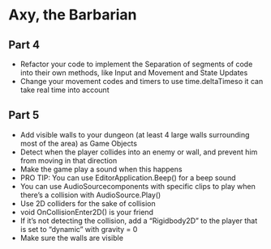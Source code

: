 # Axy, the Barbarian

## Part 4

- Refactor your code to implement the Separation of segments of code into their own methods, like Input and Movement and State Updates
- Change your movement codes and timers to use time.deltaTimeso it can take real time into account 

## Part 5

- Add visible walls to your dungeon (at least 4 large walls surrounding most of the area) as Game Objects
- Detect when the player collides into an enemy or wall, and prevent him from moving in that direction
- Make the game play a sound when this happens
- PRO TIP: You can use EditorApplication.Beep() for a beep sound
- You can use AudioSourcecomponents with specific clips to play when there’s a collision with AudioSource.Play()
- Use 2D colliders for the sake of collision
- void OnCollisionEnter2D() is your friend
- If it’s not detecting the collision, add a “Rigidbody2D” to the player that is set to “dynamic” with gravity = 0
- Make sure the walls are visible
